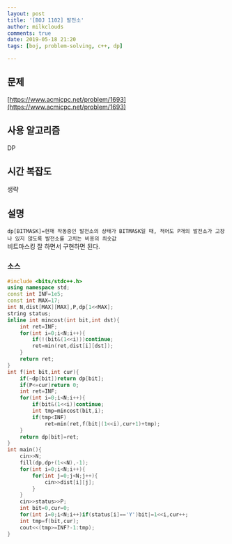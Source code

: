 ```yaml
---
layout: post
title: '[BOJ 1102] 발전소'
author: milkclouds
comments: true
date: 2019-05-18 21:20
tags: [boj, problem-solving, c++, dp]

---
```


## 문제
[https://www.acmicpc.net/problem/1693](https://www.acmicpc.net/problem/1693)  

## 사용 알고리즘  
DP   


## 시간 복잡도  
생략 


## 설명  
`dp[BITMASK]=현재 작동중인 발전소의 상태가 BITMASK일 때, 적어도 P개의 발전소가 고장나 있지 않도록 발전소를 고치는 비용의 츼솟값`  
비트마스킹 잘 하면서 구현하면 된다.  

### 소스  

```cpp
#include <bits/stdc++.h>
using namespace std;
const int INF=1e5;
const int MAX=17;
int N,dist[MAX][MAX],P,dp[1<<MAX];
string status;
inline int mincost(int bit,int dst){
    int ret=INF;
    for(int i=0;i<N;i++){
        if(!(bit&(1<<i)))continue;
        ret=min(ret,dist[i][dst]);
    }
    return ret;
}
int f(int bit,int cur){
    if(~dp[bit])return dp[bit];
    if(P<=cur)return 0;
    int ret=INF;
    for(int i=0;i<N;i++){
        if(bit&(1<<i))continue;
        int tmp=mincost(bit,i);
        if(tmp<INF)
            ret=min(ret,f(bit|(1<<i),cur+1)+tmp);
    }
    return dp[bit]=ret;
}
int main(){
    cin>>N;
    fill(dp,dp+(1<<N),-1);
    for(int i=0;i<N;i++){
        for(int j=0;j<N;j++){
            cin>>dist[i][j];
        }
    }
    cin>>status>>P;
    int bit=0,cur=0;
    for(int i=0;i<N;i++)if(status[i]=='Y')bit|=1<<i,cur++;
    int tmp=f(bit,cur);
    cout<<(tmp>=INF?-1:tmp);
}
```